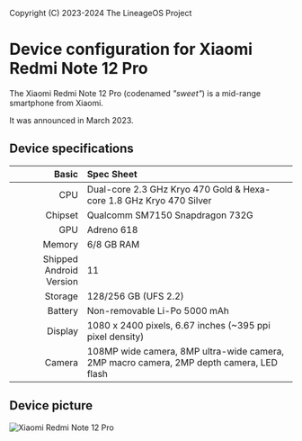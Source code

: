 Copyright (C) 2023-2024 The LineageOS Project

Device configuration for Xiaomi Redmi Note 12 Pro
=========================================

The Xiaomi Redmi Note 12 Pro (codenamed _"sweet"_) is a mid-range smartphone from Xiaomi.

It was announced in March 2023.

## Device specifications

Basic   | Spec Sheet
-------:|:-------------------------
CPU     | Dual-core 2.3 GHz Kryo 470 Gold & Hexa-core 1.8 GHz Kryo 470 Silver
Chipset | Qualcomm SM7150 Snapdragon 732G
GPU     | Adreno 618
Memory  | 6/8 GB RAM
Shipped Android Version | 11
Storage | 128/256 GB (UFS 2.2)
Battery | Non-removable Li-Po 5000 mAh
Display | 1080 x 2400 pixels, 6.67 inches (~395 ppi pixel density)
Camera  | 108MP wide camera, 8MP ultra-wide camera, 2MP macro camera, 2MP depth camera, LED flash

## Device picture

![Xiaomi Redmi Note 12 Pro](https://i01.appmifile.com/v1/MI_18455B3E4DA706226CF7535A58E875F0267/pms_1681210722.14245135.png)
